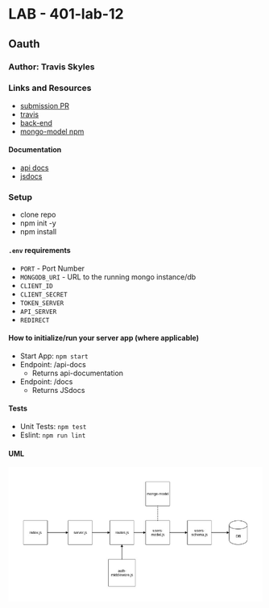 # LAB - 401-lab-12

## Oauth

### Author: Travis Skyles

### Links and Resources
* [submission PR](https://github.com/tskyles-401-advanced-javascript/401-lab-12/pull/1)
* [travis](https://travis-ci.com/organizations/tskyles-401-advanced-javascript/repositories)
* [back-end](https://tskyles-lab12.herokuapp.com/)
* [mongo-model npm](https://www.npmjs.com/package/@tskyles/mongo-model)

#### Documentation
* [api docs](https://tskyles-lab-12.herokuapp.com/api-docs/)
* [jsdocs](https://tskyles-lab-12.herokuapp.com/docs/)

### Setup
* clone repo
* npm init -y
* npm install

#### `.env` requirements
* `PORT` - Port Number
* `MONGODB_URI` - URL to the running mongo instance/db
* `CLIENT_ID`
* `CLIENT_SECRET`
* `TOKEN_SERVER`
* `API_SERVER`
* `REDIRECT`

#### How to initialize/run your server app (where applicable)
* Start App: `npm start`
* Endpoint: /api-docs
  * Returns api-documentation
* Endpoint: /docs
  * Returns JSdocs

  
#### Tests
* Unit Tests: `npm test`
* Eslint: `npm run lint`

#### UML
![](./assets/lab-11.jpg)